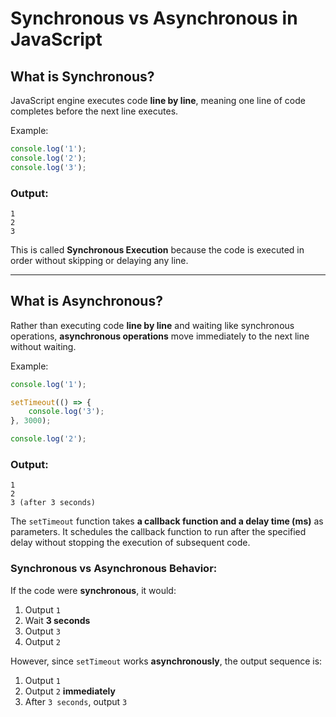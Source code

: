 # Synchronous vs Asynchronous in JavaScript

## What is Synchronous?

JavaScript engine executes code **line by line**, meaning one line of code completes before the next line executes.

Example:

```javascript
console.log('1');
console.log('2');
console.log('3');
```

### Output:
```
1
2
3
```
This is called **Synchronous Execution** because the code is executed in order without skipping or delaying any line.

---

## What is Asynchronous?

Rather than executing code **line by line** and waiting like synchronous operations, **asynchronous operations** move immediately to the next line without waiting.

Example:

```javascript
console.log('1');

setTimeout(() => {
    console.log('3');
}, 3000);

console.log('2');
```

### Output:
```
1
2
3 (after 3 seconds)
```

The `setTimeout` function takes **a callback function and a delay time (ms)** as parameters. It schedules the callback function to run after the specified delay without stopping the execution of subsequent code.

### Synchronous vs Asynchronous Behavior:

If the code were **synchronous**, it would:
1. Output `1`
2. Wait **3 seconds**
3. Output `3`
4. Output `2`

However, since `setTimeout` works **asynchronously**, the output sequence is:
1. Output `1`
2. Output `2` **immediately**
3. After `3 seconds`, output `3`
